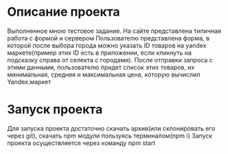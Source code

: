 # Описание проекта
Выполненное мною тестовое задание. На сайте представлена типичная работа с формой и сервером
Пользователю представлена форма, в которой после выбора города можно указать ID товаров на yandex маркете(пример этих ID есть в приложении, если кликнуть на подсказку справа от селекта с городами). После отправки запроса с этими данными, пользователю придет список этих товаров, их минимальная, средняя и максимальная цена, которую вычислил Yandex.маркет
# Запуск проекта
Для запуска проекта достаточно скачать архив(или склонировать его через git), скачать npm модули пользуясь терминалом(npm i)
Запуск проекта осуществляется через команду npm start
